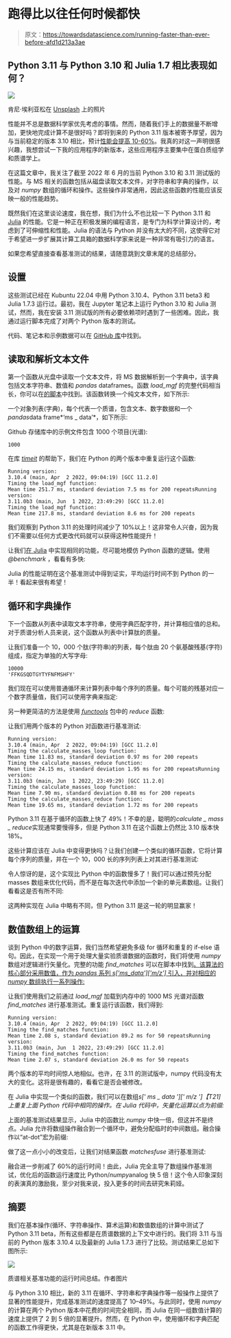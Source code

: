 # 跑得比以往任何时候都快

> 原文：<https://towardsdatascience.com/running-faster-than-ever-before-afd1d213a3ae>

## Python 3.11 与 Python 3.10 和 Julia 1.7 相比表现如何？

![](img/c3671128cc599ebca29b772732be6fda.png)

肯尼·埃利亚松在 [Unsplash](https://unsplash.com?utm_source=medium&utm_medium=referral) 上的照片

性能并不总是数据科学家优先考虑的事情。然而，随着我们手上的数据量不断增加，更快地完成计算不是很好吗？即将到来的 Python 3.11 版本被寄予厚望，因为与当前稳定的版本 3.10 相比，预计[性能会提高 10-60%](https://docs.python.org/3.11/whatsnew/3.11.html)。我真的对这一声明很感兴趣，我想尝试一下我的应用程序的新版本，这些应用程序主要集中在蛋白质组学和质谱学上。

在这篇文章中，我关注了截至 2022 年 6 月的当前 Python 3.10 和 3.11 测试版的性能。与 MS 相关的函数包括从磁盘读取文本文件，对字符串和字典的操作，以及对 *numpy* 数组的循环和操作。这些操作非常通用，因此这些函数的性能应该反映一般的性能趋势。

既然我们在这里谈论速度，我在想，我们为什么不也比较一下 Python 3.11 和 [Julia](https://julialang.org/) 的性能。它是一种正在积极发展的编程语言，是专门为科学计算设计的，考虑到了可伸缩性和性能。Julia 的语法与 Python 并没有太大的不同，这使得它对于希望进一步扩展其计算工具箱的数据科学家来说是一种非常有吸引力的语言。

如果您希望直接查看基准测试的结果，请随意跳到文章末尾的总结部分。

## 设置

这些测试已经在 Kubuntu 22.04 中用 Python 3.10.4、Python 3.11 beta3 和 Julia 1.7.3 运行过。最初，我在 Jupyter 笔记本上运行 Python 3.10 和 Julia 测试，然而，我在安装 3.11 测试版的所有必要依赖项时遇到了一些困难。因此，我通过运行脚本完成了对两个 Python 版本的测试。

代码、笔记本和示例数据可以在 [GitHub 库](https://github.com/dev-ev/julia-vs-python-ms-scripting)中找到。

## 读取和解析文本文件

第一个函数从光盘中读取一个文本文件，将 MS 数据解析到一个字典中，该字典包括文本字符串、数值和 *pandas* dataframes。函数 *load_mgf* 的完整代码相当长，你可以在[的脚本](https://github.com/dev-ev/julia-vs-python-ms-scripting/blob/main/mgf_read_match.py)中找到。该函数转换一个纯文本文件，如下所示:

一个对象列表(字典)，每个代表一个质谱，包含文本、数字数据和一个*pandas*data frame*‘ms _ data’*，如下所示:

Github 存储库中的示例文件包含 1000 个项目(光谱):

```
1000
```

在库 [*timeit*](https://docs.python.org/3/library/timeit.html) 的帮助下，我们在 Python 的两个版本中重复运行这个函数:

```
Running version:
3.10.4 (main, Apr  2 2022, 09:04:19) [GCC 11.2.0]
Timing the load_mgf function:
Mean time 251.7 ms, standard deviation 7.5 ms for 200 repeatsRunning version:
3.11.0b3 (main, Jun  1 2022, 23:49:29) [GCC 11.2.0]
Timing the load_mgf function:
Mean time 217.8 ms, standard deviation 8.6 ms for 200 repeats
```

我们观察到 Python 3.11 的处理时间减少了 10%以上！这非常令人兴奋，因为我们不需要以任何方式更改代码就可以获得这种性能提升！

让我们[在 Julia](https://github.com/dev-ev/julia-vs-python-ms-scripting/blob/main/mgf_read_match.jl) 中实现相同的功能，尽可能地模仿 Python 函数的逻辑。使用 *@benchmark* ，看看有多快:

Julia 的性能证明在这个基准测试中得到证实，平均运行时间不到 Python 的一半！看起来很有希望！

## 循环和字典操作

下一个函数从列表中读取文本字符串，使用字典匹配字符，并计算相应值的总和。对于质谱分析人员来说，这个函数从列表中计算肽的质量。

让我们准备一个 10，000 个肽(字符串)的列表，每个肽由 20 个氨基酸残基(字符)组成，指定为单独的大写字母:

```
10000
'FFKGSQDTGYTYFNFMSHFY'
```

我们现在可以使用普通循环来计算列表中每个序列的质量。每个可能的残基对应一个数字质量值，我们可以使用字典来指定:

另一种更简洁的方法是使用 [*functools*](https://docs.python.org/3/library/functools.html) 包中的 *reduce* 函数:

让我们用两个版本的 Python 对函数进行基准测试:

```
Running version:
3.10.4 (main, Apr  2 2022, 09:04:19) [GCC 11.2.0]
Timing the calculate_masses_loop function:
Mean time 11.83 ms, standard deviation 0.97 ms for 200 repeats
Timing the calculate_masses_reduce function:
Mean time 24.15 ms, standard deviation 1.95 ms for 200 repeatsRunning version:
3.11.0b3 (main, Jun  1 2022, 23:49:29) [GCC 11.2.0]
Timing the calculate_masses_loop function:
Mean time 7.90 ms, standard deviation 0.88 ms for 200 repeats
Timing the calculate_masses_reduce function:
Mean time 19.65 ms, standard deviation 1.72 ms for 200 repeats
```

Python 3.11 在基于循环的函数上快了 49%！不幸的是，聪明的*calculate _ mass _ reduce*实现通常要慢得多，但是 Python 3.11 在这个函数上仍然比 3.10 版本快 18%。

这些计算应该在 Julia 中变得更快吗？让我们创建一个类似的循环函数，它将计算每个序列的质量，并在一个 10，000 长的序列列表上对其进行基准测试:

令人惊讶的是，这个实现比 Python 中的函数慢多了！我们可以通过预先分配 masses 数组来优化代码，而不是在每次迭代中添加一个新的单元素数组。让我们看看这是否有所不同:

这两种实现在 Julia 中略有不同，但 Python 3.11 是这一轮的明显赢家！

## 数值数组上的运算

谈到 Python 中的数字运算，我们当然希望避免多级 for 循环和重复的 if-else 语句。因此，在实现一个用于处理大量实验质谱数据的函数时，我们将使用 *numpy* 数组对逻辑进行矢量化。完整的功能 *find_matches* 可以在脚本中找到[。该算法的核心部分采用数值，作为 *pandas* 系列 *s['ms_data']['m/z']* 引入，并对相应的 *numpy* 数组执行一系列操作:](https://github.com/dev-ev/julia-vs-python-ms-scripting/blob/main/mgf_read_match.py)

让我们使用我们之前通过 *load_mgf* 加载到内存中的 1000 MS 光谱对函数 *find_matches* 进行基准测试。重复运行该函数，我们得到:

```
Running version:
3.10.4 (main, Apr  2 2022, 09:04:19) [GCC 11.2.0]
Timing the find_matches function:
Mean time 2.08 s, standard deviation 89.2 ms for 50 repeatsRunning version:
3.11.0b3 (main, Jun  1 2022, 23:49:29) [GCC 11.2.0]
Timing the find_matches function:
Mean time 2.07 s, standard deviation 26.0 ms for 50 repeats
```

两个版本的平均时间惊人地相似。也许，在 3.11 的测试版中，numpy 代码没有太大的变化。这将是很有趣的，看看它是否会被修改。

在 Julia 中实现一个类似的函数，我们可以在数组*s[' ms _ data '][' m/z ']【T21]上重复上面 Python 代码中相同的操作。在 Julia 代码中，矢量化运算以点为前缀:*

上面的基准测试结果显示，Julia 中的函数比 *numpy* 中快一倍，但这并不是终点。Julia 允许将数组操作融合到一个循环中，避免分配临时的中间数组。融合操作以“at-dot”宏为前缀:

做了这一点小小的改变后，让我们对结果函数 *matchesfuse* 进行基准测试:

融合进一步削减了 60%的运行时间！由此，Julia 完全主导了数组操作基准测试，优化后的函数运行速度比 Python/*numpy*analog 快 5 倍！这个令人印象深刻的表演真的激励我，至少对我来说，投入更多的时间去研究朱莉娅。

## 摘要

我们在基本操作(循环、字符串操作、算术运算)和数值数组的计算中测试了 Python 3.11 beta，所有这些都是在质谱数据的上下文中进行的。我们将 3.11 与当前的 Python 版本 3.10.4 以及最新的 Julia 1.7.3 进行了比较。测试结果汇总如下图所示:

![](img/5c0f46857ef9841d060891f4d275903e.png)

质谱相关基准功能的运行时间总结。作者图片

与 Python 3.10 相比，新的 3.11 在循环、字符串和字典操作等一般操作上提供了显著的性能提升，完成基准测试的速度提高了 10–49%。与此同时，使用 *numpy* 的计算在两个 Python 版本中花费的时间完全相同，而 Julia 在同一组数值计算的速度上提供了 2 到 5 倍的显著提升。然而，在 Python 中，使用循环和字典匹配的函数工作得更快，尤其是在新版本 3.11 中。